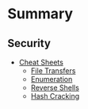 # Summary

## Security
* [Cheat Sheets]()
    * [File Transfers](cheatsheets/file_transfers.md)
    * [Enumeration](cheatsheets/enumeration.md)
    * [Reverse Shells](cheatsheets/reverse_shells.md)
    * [Hash Cracking](cheatsheets/hash_cracking.md)
